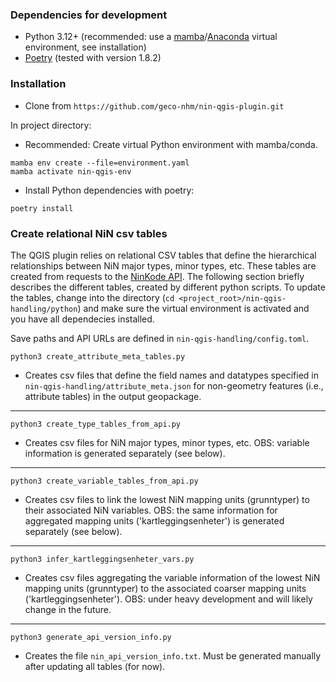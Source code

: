 ### Dependencies for development

* Python 3.12+ (recommended: use a [mamba](https://mamba.readthedocs.io/en/latest/)/[Anaconda](https://www.anaconda.com/download) virtual environment, see installation)
* [Poetry](https://python-poetry.org/) (tested with version 1.8.2)

### Installation

* Clone from `https://github.com/geco-nhm/nin-qgis-plugin.git`

In project directory:

* Recommended: Create virtual Python environment with mamba/conda.
```
mamba env create --file=environment.yaml
mamba activate nin-qgis-env
```
* Install Python dependencies with poetry:
```
poetry install
```

### Create relational NiN csv tables

The QGIS plugin relies on relational CSV tables that define the hierarchical relationships between NiN major types, minor types, etc. These tables are created from requests to the [NinKode API](https://nin-kode-api.artsdatabanken.no/swagger/index.html). The following section briefly describes the different tables, created by different python scripts. To update the tables, change into the directory (`cd <project_root>/nin-qgis-handling/python`) and make sure the virtual environment is activated and you have all dependecies installed.

Save paths and API URLs are defined in `nin-qgis-handling/config.toml`.

```
python3 create_attribute_meta_tables.py
```
* Creates csv files that define the field names and datatypes specified in `nin-qgis-handling/attribute_meta.json` for non-geometry features (i.e., attribute tables) in the output geopackage.

---

```
python3 create_type_tables_from_api.py
```
* Creates csv files for NiN major types, minor types, etc. OBS: variable information is generated separately (see below).

---

```
python3 create_variable_tables_from_api.py
```
* Creates csv files to link the lowest NiN mapping units (grunntyper) to their associated NiN variables. OBS: the same information for aggregated mapping units ('kartleggingsenheter') is generated separately (see below).

---

```
python3 infer_kartleggingsenheter_vars.py
```
* Creates csv files aggregating the variable information of the lowest NiN mapping units (grunntyper) to the associated coarser mapping units ('kartleggingsenheter'). OBS: under heavy development and will likely change in the future.

---

```
python3 generate_api_version_info.py
```
* Creates the file `nin_api_version_info.txt`. Must be generated manually after updating all tables (for now).
